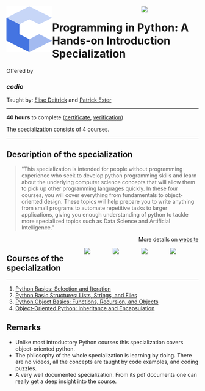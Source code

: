 <a href="https://www.coursera.org/specializations/hands-on-python">
  <img src="/img/Programming_in_Python_A_Hands-on_Introduction_logo.avif" width="150" align="right">
</a>

<img src="/img/codio_logo.svg" width="120" height="120" align="left">

# Programming in Python: A Hands-on Introduction Specialization

Offered by 
### *codio*

Taught by: [Elise Deitrick](https://www.coursera.org/instructor/edeitrick) and
[Patrick Ester](https://www.coursera.org/instructor/~80011875)

---

**40 hours** to complete ([certificate](./Coursera_Certification_Programming_in_Python_A_Hands-on_Introduction_Specialization.pdf), [verification](https://coursera.org/verify/specialization/A3B8C22QLJDX))

The specialization consists of 4 courses. 

---

## Description of the specialization

>"This specialization is intended for people without programming experience who seek to develop python programming skills and learn about the underlying computer science concepts that will allow them to pick up other programming languages quickly. In these four courses, you will cover everything from fundamentals to object-oriented design. These topics will help prepare you to write anything from small programs to automate repetitive tasks to larger applications, giving you enough understanding of python to tackle more specialized topics such as Data Science and Artificial Intelligence."

<p align="right">More details on <a href="https://www.coursera.org/specializations/hands-on-python">website</a></p>

<a href="https://www.coursera.org/learn/object-oriented-python">
  <img src="/img/Object-Oriented_Python_Inheritance_and_Encapsulation_logo.avif" width="75" align="right">
</a>
<a href="https://www.coursera.org/learn/python-object-basics">
  <img src="/img/Python_Object_Basics_Functions,_Recursion,_and_Objects_logo.avif" width="75" align="right">
</a>
<a href="https://www.coursera.org/learn/python-basic-structures-lists-strings-and-files">
  <img src="/img/Python_Basic_Structures_Lists,_Strings,_and_Files_logo.avif" width="75" align="right">
</a>
<a href="https://www.coursera.org/learn/codio-python-basics">
  <img src="/img/Python_Basics_Selection_and_Iteration_logo.avif" width="75" align="right">
</a>

## Courses of the specialization

---
 
1. [Python Basics: Selection and Iteration](./Python%20Basics:%20Selection%20and%20Iteration)
2. [Python Basic Structures: Lists, Strings, and Files](./Python%20Basic%20Structures:%20Lists,%20Strings,%20and%20Files)
3. [Python Object Basics: Functions, Recursion, and Objects](./Python%20Object%20Basics:%20Functions,%20Recursion,%20and%20Objects)
4. [Object-Oriented Python: Inheritance and Encapsulation](./Object-Oriented%20Python:%20Inheritance%20and%20Encapsulation)

## Remarks
- Unlike most introductory Python courses this specialization covers object-oriented python.
- The philosophy of the whole specialization is learning by doing. There are no videos, all the concepts are taught by code examples, and coding puzzles. 
- A very well documented specialization. From its pdf documents one can really get a deep insight into the course. 
